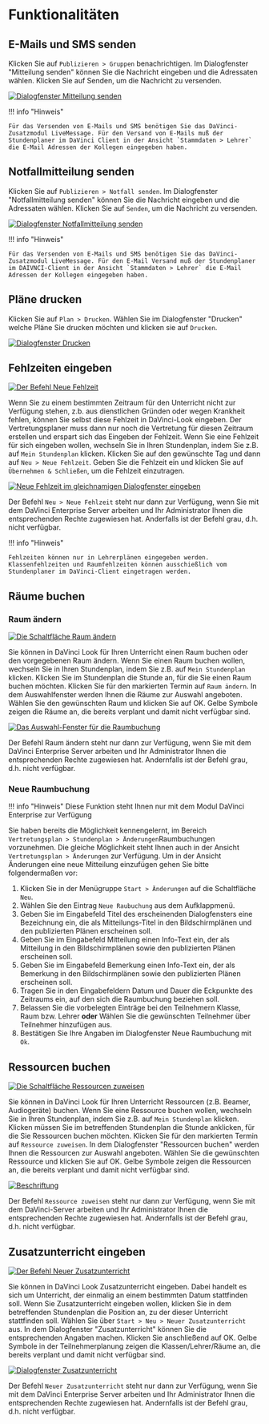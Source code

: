 # Funktionalitäten

## E-Mails und SMS senden

Klicken Sie auf `Publizieren > Gruppen` benachrichtigen. Im Dialogfenster "Mitteilung senden" können Sie die Nachricht eingeben und die Adressaten wählen. Klicken Sie auf Senden, um die Nachricht zu versenden.

[![Dialogfenster Mitteilung senden][1]][1] 

!!! info "Hinweis"

    Für das Versenden von E-Mails und SMS benötigen Sie das DaVinci-Zusatzmodul LiveMessage. Für den Versand von E-Mails muß der Stundenplaner im DaVinci Client in der Ansicht `Stammdaten > Lehrer` die E-Mail Adressen der Kollegen eingegeben haben.

## Notfallmitteilung senden

Klicken Sie auf `Publizieren > Notfall senden`. Im Dialogfenster "Notfallmitteilung senden" können Sie die Nachricht eingeben und die Adressaten wählen. Klicken Sie auf `Senden`, um die Nachricht zu versenden.

[![Dialogfenster `Notfallmitteilung senden`][2]][2] 

!!! info "Hinweis"

    Für das Versenden von E-Mails und SMS benötigen Sie das DaVinci-Zusatzmodul LiveMessage. Für den E-Mail Versand muß der Stundenplaner im DAIVNCI-Client in der Ansicht `Stammdaten > Lehrer` die E-Mail Adressen der Kollegen eingegeben haben.

## Pläne drucken

Klicken Sie auf `Plan > Drucken`. Wählen Sie im Dialogfenster "Drucken" welche Pläne Sie drucken möchten und klicken sie auf `Drucken`.

[![Dialogfenster `Drucken`][3]][3]

## Fehlzeiten eingeben

[![Der Befehl `Neue Fehlzeit`][4]][4] 

Wenn Sie zu einem bestimmten Zeitraum für den Unterricht nicht zur Verfügung stehen, z.b. aus dienstlichen Gründen oder wegen Krankheit fehlen, können Sie selbst diese Fehlzeit in DaVinci-Look eingeben. Der Vertretungsplaner muss dann nur noch die Vertretung für diesen Zeitraum erstellen und erspart sich das Eingeben der Fehlzeit. Wenn Sie eine Fehlzeit für sich eingeben wollen, wechseln Sie in Ihren Stundenplan, indem Sie z.B. auf `Mein Stundenplan` klicken. Klicken Sie auf den gewünschte Tag und dann auf `Neu > Neue Fehlzeit`. Geben Sie die Fehlzeit ein und klicken Sie auf `Übernehmen & Schließen`, um die Fehlzeit einzutragen.

[![Neue Fehlzeit im gleichnamigen Dialogfenster eingeben][5]][5]

Der Befehl `Neu > Neue Fehlzeit` steht nur dann zur Verfügung, wenn Sie mit dem DaVinci Enterprise Server arbeiten und Ihr Administrator Ihnen die entsprechenden Rechte zugewiesen hat. Anderfalls ist der Befehl grau, d.h. nicht verfügbar.

!!! info "Hinweis"

    Fehlzeiten können nur in Lehrerplänen eingegeben werden. Klassenfehlzeiten und Raumfehlzeiten können ausschießlich vom Stundenplaner im DaVinci-Client eingetragen werden.

## Räume buchen

### Raum ändern

[![Die Schaltfläche `Raum ändern`][6]][6]

Sie können in DaVinci Look für Ihren Unterricht einen Raum buchen oder den vorgegebenen Raum ändern. Wenn Sie einen Raum buchen wollen, wechseln Sie in Ihren Stundenplan, indem Sie z.B. auf `Mein Stundenplan` klicken. Klicken Sie im Stundenplan die Stunde an, für die Sie einen Raum buchen möchten. Klicken Sie für den markierten Termin auf `Raum ändern`. In dem Auswahlfenster werden Ihnen die Räume zur Auswahl angeboten. Wählen Sie den gewünschten Raum und klicken Sie auf OK. Gelbe Symbole zeigen die Räume an, die bereits verplant und damit nicht verfügbar sind.

[![Das Auswahl-Fenster für die Raumbuchung][7]][7]

Der Befehl Raum ändern steht nur dann zur Verfügung, wenn Sie mit dem DaVinci Enterprise Server arbeiten und Ihr Administrator Ihnen die entsprechenden Rechte zugewiesen hat. Andernfalls ist der Befehl grau, d.h. nicht verfügbar.

### Neue Raumbuchung

!!! info "Hinweis"
    Diese Funktion steht Ihnen nur mit dem Modul DaVinci Enterprise zur Verfügung

Sie haben bereits die Möglichkeit kennengelernt, im Bereich `Vertretungsplan > Stundenplan > Änderungen`Raumbuchungen vorzunehmen. Die gleiche Möglichkeit steht Ihnen auch in der Ansicht `Vertretungsplan > Änderungen` zur Verfügung. Um in der Ansicht Änderungen eine neue Mitteilung einzufügen gehen Sie bitte folgendermaßen vor:

1. Klicken Sie in der Menügruppe `Start > Änderungen` auf die Schaltfläche `Neu`.
2. Wählen Sie den Eintrag `Neue Raubuchung` aus dem Aufklappmenü.
3. Geben Sie im Eingabefeld Titel des erscheinenden Dialogfensters eine Bezeichnung ein, die als Mitteilungs-Titel in den Bildschirmplänen und den publizierten Plänen erscheinen soll.
4. Geben Sie im Eingabefeld Mitteilung einen Info-Text ein, der als Mitteilung in den Bildschirmplänen sowie den publizierten Plänen erscheinen soll.
5. Geben Sie im Eingabefeld Bemerkung einen Info-Text ein, der als Bemerkung in den Bildschirmplänen sowie den publizierten Plänen erscheinen soll.
6. Tragen Sie in den Eingabefeldern Datum und Dauer die Eckpunkte des Zeitraums ein, auf den sich die Raumbuchung beziehen soll.
7. Belassen Sie die vorbelegten Einträge bei den Teilnehmern Klasse, Raum bzw. Lehrer **oder** Wählen Sie die gewünschten Teilnehmer über Teilnehmer hinzufügen aus.
8. Bestätigen Sie Ihre Angaben im Dialogfenster Neue Raumbuchung mit `Ok`.

## Ressourcen buchen

[![Die Schaltfläche `Ressourcen zuweisen`][8]][8]

Sie können in DaVinci Look für Ihren Unterricht Ressourcen (z.B. Beamer, Audiogeräte) buchen. Wenn Sie eine Ressource buchen wollen, wechseln Sie in Ihren Stundenplan, indem Sie z.B. auf `Mein Stundenplan` klicken. Klicken müssen Sie im betreffenden Stundenplan die Stunde anklicken, für die Sie Ressourcen buchen möchten. Klicken Sie für den markierten Termin auf `Ressource zuweisen`. In dem Dialogfenster "Ressourcen buchen" werden Ihnen die Ressourcen zur Auswahl angeboten. Wählen Sie die gewünschten Ressource und klicken Sie auf OK. Gelbe Symbole zeigen die Ressourcen an, die bereits verplant und damit nicht verfügbar sind.

[![Beschriftung][9]][9] 

Der Befehl `Ressource zuweisen` steht nur dann zur Verfügung, wenn Sie mit dem DaVinci-Server arbeiten und Ihr Administrator Ihnen die entsprechenden Rechte zugewiesen hat. Andernfalls ist der Befehl grau, d.h. nicht verfügbar.

## Zusatzunterricht eingeben

[![Der Befehl `Neuer Zusatzunterricht`][10]][10] 

Sie können in DaVinci Look Zusatzunterricht eingeben. Dabei handelt es sich um Unterricht, der einmalig an einem bestimmten Datum stattfinden soll. Wenn Sie Zusatzunterricht eingeben wollen, klicken Sie in dem betreffenden Stundenplan die Position an, zu der dieser Unterricht stattfinden soll. Wählen Sie über `Start > Neu > Neuer Zusatzunterricht` aus. In dem Dialogfenster "Zusatzunterricht" können Sie die entsprechenden Angaben machen. Klicken Sie anschließend auf OK. Gelbe Symbole in der Teilnehmerplanung zeigen die Klassen/Lehrer/Räume an, die bereits verplant und damit nicht verfügbar sind.

[![Dialogfenster `Zusatzunterricht`][11]][11] 

Der Befehl `Neuer Zusatzunterricht` steht nur dann zur Verfügung, wenn Sie mit dem DaVinci Enterprise Server arbeiten und Ihr Administrator Ihnen die entsprechenden Rechte zugewiesen hat. Andernfalls ist der Befehl grau, d.h. nicht verfügbar.

[1]:/assets/images/look/send-message.png
[2]:/assets/images/look/emergency-message.png
[3]:/assets/images/look/dialog-print.png
[4]:/assets/images/look/cmd-new-absence.png
[5]:/assets/images/look/new-absence.png
[6]:/assets/images/look/btn-room-booking.png
[7]:/assets/images/look/room-booking.png
[8]:/assets/images/look/btn-resource-booking.png 
[9]:/assets/images/look/room-booking.png
[10]://assets/images/look/cmd-new-absence.png
[11]:/assets/images/look/additional-lesson.png 